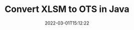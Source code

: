 ---
############################# Static ############################
layout: "auto-gen-conversion"
date: 2022-03-01T15:12:22
draft: false
otherformats: csv dif epub fods htm html json mht mhtml ods pdf sxc tex tsv xlam xls xlsb xlsm xlsx xlt xltm xltx xml xps
breadcrumb: XLSM to OTS in Java

############################# Head ############################
head_title: "XLSM to OTS Converter in Java"
head_description: "Convert XLSM to OTS in Java using a few lines of code. Use the GroupDocs Document Conversion API to convert over 160 file formats."

############################# Header ############################
title: "Convert XLSM to OTS in Java"
description: "XLSM to OTS conversion with a few lines of Java code"
bg_image: "https://cms.admin.containerize.com/templates/aspose/App_Themes/V3/images/bg/header1.png"
bg_overlay: false
button:
    enable: true

############################# SubMenu ############################
submenu:
    enable: true

    left:
        img_alt: "GroupDocs.Conversion for Java"
        image: "https://cms.admin.containerize.com/templates/groupdocs/images/product-logos/90x90-noborder/groupdocs-conversion-java.png"
        product: "GroupDocs.Conversion"
        platform: "Java"



############################# About ############################
about:
    enable: true
    title: "About GroupDocs.Conversion for Java API"
    content: |
        [GroupDocs.Conversion for Java](https://products.groupdocs.com/conversion/java/) can be used to convert Microsoft Word, Excel, PowerPoint, PDF, Visio and other formats. GroupDocs.Conversion is a standalone API that is suitable for back-end and internal systems where high performance is required. It does not depend on any software such as Microsoft or Open Office.
    

overview:
    enable: true
    content: |
        Convert your XLSM files to OTS in Java easily. You can use just a couple of Java code lines in any platform of your choice like - Windows, Linux, macOS.
        You can try XLSM to OTS conversion for free and evaluate conversion results quality.  Along with simple file conversion scenarios you can try more advanced options for loading source XLSM file and for saving output OTS result. 
        
        For example, for the source XLSM file you may use the following load options:

        * auto-detect file format;
        * specify password for protected files (if file format supports it);
        * replace missing fonts to preserve document appearance.
        
        There are also advanced convert options for the OTS file:

        * convert specific document page or page range;
        * add a watermark to the converted OTS file and many more.

        Once conversion is completed you can save your OTS file to the local file path or any third-party storage like FTP, Amazon S3, Google Drive, Dropbox etc. Please note - to convert XLSM to OTS there is no need for any additional software installed - like MS Office, Open Office, Adobe Acrobat Reader etc.


############################# Steps ############################
steps:
    enable: true
    title_left: "Steps to convert XLSM to OTS in Java"
    content_left: |
        [GroupDocs.Conversion for Java](https://products.groupdocs.com/conversion/java/) makes it easy for developers to convert a XLSM file to OTS with a few lines of code.
        
        * Create an instance of the Converter class and provide the file XLSM with the full path
        * Create and set ConvertOptions for OTS type.
        * Call the Converter.Convert method and pass the full path and format (OTS) as a parameter

    title_right: "System Requirements"
    content_right: |
        Basic conversion with GroupDocs.Conversion for Java can be done in just a few simple steps. Our APIs are supported on all major platforms and operating systems. Before executing the code below, make sure you have the following prerequisites installed on your system.

        * Operating systems: Microsoft Windows, Linux, MacOS
        * Development environments: NetBeans, Intellij IDEA, Eclipse, etc.
        * Java runtime: J2SE 6.0 and above
        * Get the latest GroupDocs.Conversion for Java from [Maven](https://repository.groupdocs.com/webapp/#/artifacts/browse/tree/General/repo/com/groupdocs/groupdocs-conversion)
         
    code: |
        ```java    
        // Load source file XLSM for conversion
        Converter converter = new Converter("input.xlsm");
        // Prepare conversion options for target format OTS
        ConvertOptions convertOptions = new FileType().fromExtension("ots").getConvertOptions();
        // Convert to OTS format
        converter.convert("output.ots", convertOptions);
        ```

demos:
    enable: true
    title: "XLSM to OTS Live Demo"
    content: |
       Convert XLSM to OTS now by visiting the [GroupDocs.Conversion App](https://products.groupdocs.app/conversion/family) website. Online demo has the following advantages
          

more_formats:
    enable: true
    title: "Other supported XLSM conversions in Java"
    content: "You can also convert XLSM to many other file formats. Please see the list below."
       
       
back_to_top:
    enable: true
---